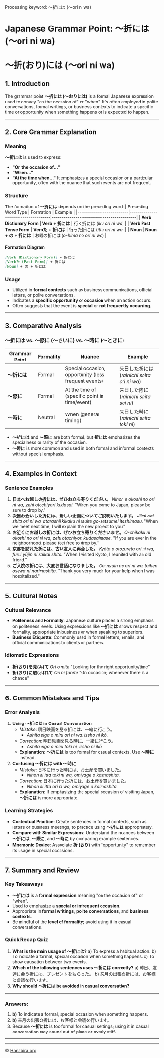 Processing keyword: ～折には (〜ori ni wa)
# Japanese Grammar Point: ～折には (〜ori ni wa)
# ～折(おり)には (〜ori ni wa)
## 1. Introduction
The grammar point **～折には (〜おりには)** is a formal Japanese expression used to convey "on the occasion of" or "when". It's often employed in polite conversations, formal writings, or business contexts to indicate a specific time or opportunity when something happens or is expected to happen.

---
## 2. Core Grammar Explanation
### Meaning
**～折には** is used to express:
- **"On the occasion of..."**
- **"When..."**
- **"At the time when..."**
It emphasizes a special occasion or a particular opportunity, often with the nuance that such events are not frequent.
### Structure
The formation of **～折には** depends on the preceding word:
| Preceding Word Type      | Formation                          | Example                                   |
|--------------------------|-------------------------------------|-------------------------------------------|
| **Verb Dictionary Form** | **Verb + 折には**                   | 行く折には (*iku ori ni wa*)              |
| **Verb Past Tense Form** | **Verbた + 折には**                  | 行った折には (*itta ori ni wa*)           |
| **Noun**                 | **Noun + の + 折には**              | お暇の折には (*o-hima no ori ni wa*)      |
#### Formation Diagram
```markdown
[Verb (Dictionary Form)] + 折には
[Verbた (Past Form)] + 折には
[Noun] + の + 折には
```
### Usage
- Utilized in **formal contexts** such as business communications, official letters, or polite conversations.
- Indicates a **specific opportunity or occasion** when an action occurs.
- Often suggests that the event is **special** or **not frequently occurring**.
---
## 3. Comparative Analysis
### ～折には vs. ～際に (〜さいに) vs. ～時に (〜ときに)
| Grammar Point    | Formality | Nuance                                               | Example                                      |
|------------------|-----------|------------------------------------------------------|----------------------------------------------|
| **～折には**       | Formal    | Special occasion, opportunity (less frequent events) | 来日した折には (*rainichi shita ori ni wa*)  |
| **～際に**        | Formal    | At the time of (specific point in time/event)        | 来日した際に (*rainichi shita sai ni*)        |
| **～時に**        | Neutral   | When (general timing)                                | 来日した時に (*rainichi shita toki ni*)       |
- **～折には** and **～際に** are both formal, but **折には** emphasizes the specialness or rarity of the occasion.
- **～時に** is more common and used in both formal and informal contexts without special emphasis.
---
## 4. Examples in Context
### Sentence Examples
1. **日本へお越しの折には、ぜひお立ち寄りください。**
   *Nihon e okoshi no ori ni wa, zehi otachiyori kudasai.*
   "When you come to Japan, please be sure to drop by."
2. **次回お会いした折には、新しい企画についてご説明いたします。**
   *Jikai oai shita ori ni wa, atarashii kikaku ni tsuite go-setsumei itashimasu.*
   "When we meet next time, I will explain the new project to you."
3. **お近くにお越しの折には、ぜひお立ち寄りくださいませ。**
   *O-chikaku ni okoshi no ori ni wa, zehi otachiyori kudasaimase.*
   "If you are ever in the neighborhood, please feel free to drop by."
4. **京都を訪れた折には、古い友人に再会した。**
   *Kyōto o otozureta ori ni wa, furui yūjin ni saikai shita.*
   "When I visited Kyoto, I reunited with an old friend."
5. **ご入院の折には、大変お世話になりました。**
   *Go-nyūin no ori ni wa, taihen osewa ni narimashita.*
   "Thank you very much for your help when I was hospitalized."
---
## 5. Cultural Notes
### Cultural Relevance
- **Politeness and Formality**: Japanese culture places a strong emphasis on politeness levels. Using expressions like **～折には** shows respect and formality, appropriate in business or when speaking to superiors.
- **Business Etiquette**: Commonly used in formal letters, emails, and official communications to clients or partners.
### Idiomatic Expressions
- **折(おり)を見(み)て**
  *Ori o mite*
  "Looking for the right opportunity/time"
- **折(おり)に触(ふ)れて**
  *Ori ni furete*
  "On occasion; whenever there is a chance"
---
## 6. Common Mistakes and Tips
### Error Analysis
1. **Using ～折には in Casual Conversation**
   - *Mistake*: 明日映画を見る折には、一緒に行こう。
     - *Ashita eiga o miru ori ni wa, issho ni ikō.*
   - *Correction*: 明日映画を見る時に、一緒に行こう。
     - *Ashita eiga o miru toki ni, issho ni ikō.*
   - **Explanation**: **～折には** is too formal for casual contexts. Use **～時に** instead.
2. **Confusing ～折には with ～時に**
   - *Mistake*: 日本に行った時には、お土産を買いました。
     - *Nihon ni itta toki ni wa, omiyage o kaimashita.*
   - *Correction*: 日本に行った折には、お土産を買いました。
     - *Nihon ni itta ori ni wa, omiyage o kaimashita.*
   - **Explanation**: If emphasizing the special occasion of visiting Japan, **～折には** is more appropriate.
### Learning Strategies
- **Contextual Practice**: Create sentences in formal contexts, such as letters or business meetings, to practice using **～折には** appropriately.
- **Compare with Similar Expressions**: Understand the nuances between **～折には**, **～際に**, and **～時に** by comparing example sentences.
- **Mnemonic Device**: Associate **折 (おり)** with "opportunity" to remember its usage in special occasions.
---
## 7. Summary and Review
### Key Takeaways
- **～折には** is a **formal expression** meaning "on the occasion of" or "when".
- Used to emphasize a **special or infrequent occasion**.
- Appropriate in **formal writings**, **polite conversations**, and **business contexts**.
- Be mindful of the **level of formality**; avoid using it in casual conversations.
### Quick Recap Quiz
1. **What is the main usage of ～折には?**
   a) To express a habitual action.
   b) To indicate a formal, special occasion when something happens.
   c) To show causation between two events.
2. **Which of the following sentences uses ～折には correctly?**
   a) 昨日、友達に会う折には、プレゼントをもらった。
   b) 来月の出張の折には、お客様と会議を行います。
3. **Why should ～折には be avoided in casual conversation?**
---
### Answers:
1. **b)** To indicate a formal, special occasion when something happens.
2. **b)** 来月の出張の折には、お客様と会議を行います。
3. Because **～折には** is too formal for casual settings; using it in casual conversation may sound out of place or overly stiff.
---


---

© [Hanabira.org](https://hanabira.org)
